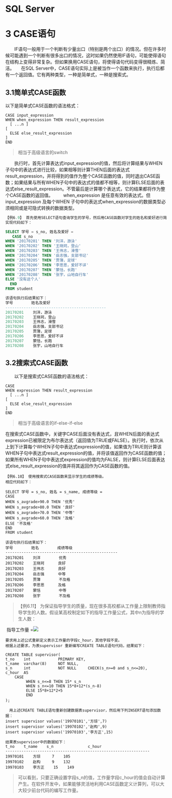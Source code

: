 # SQL Server

#  3 CASE语句

 

　　IF语句一般用于一个判断有少量出口（特别是两个出口）的情况。但在许多时候可能遇到一个判断有很多出口的情况，这时如果仍然使用IF语句，可能使得语句在结构上变得非常复杂。但如果换用CASE语句，将使得语句代码变得很精炼、简洁。　　在SQL Server中，CASE语句实际上是被当作一个函数来执行，执行后都有一个返回值。它有两种类型，一种是简单式，一种是搜索式。

 

 

## 3.1简单式CASE函数　　

 

以下是简单式CASE函数的语法格式：



```
CASE input_expression
WHEN when_expression THEN result_expression
  [ ...n ]
[
  ELSE else_result_expression
]
END 
```

> 相当于高级语言的switch

 

　　执行时，首先计算表达式input_expression的值，然后将计算结果与WHEN子句中的表达式进行比较，如果相等则计算THEN后面的表达式result_expression，并将得到的值作为整个CASE函数的值，同时退出CASE函数；如果结果与所有WHEN子句中的表达式的值都不相等，则计算ELSE后面的表达式else_result_expression。不管最后是计算哪个表达式，它的结果都将作为整个CASE函数的返回值。
　　when_expression 是任意有效的表达式。但input_expression 及每个WHEN 子句中的表达式when_expression的数据类型必须相同或是可隐式转换的数据类型。


```sql
【例6.9】 首先使用SELECT语句查询学生的学号，然后用CASE函数对学生的姓名和爱好进行简要说明。
实现代码如下：

SELECT 学号 = s_no, 姓名及爱好 =  
   CASE s_no
WHEN '20170201' THEN '刘洋，游泳'
WHEN '20170202' THEN '王晓珂，登山'
WHEN '20170203' THEN '王伟志，滑雪'
WHEN '20170204' THEN '岳志强，支部书记'
WHEN '20170205' THEN '贾簿，足球'
WHEN '20170206' THEN '李思思，爱好不详'
WHEN '20170207' THEN '蒙恬，长跑'
WHEN '20170208' THEN '张宇，山地自行车'
ELSE '没有这个人'
  END
FROM student

该语句执行后结果如下：
学号        姓名及爱好 
--------------------------------------------
20170201    刘洋，游泳
20170202    王晓珂，登山
20170203    王伟志，滑雪
20170204    岳志强，支部书记
20170205    贾簿，足球
20170206    李思思，爱好不详
20170207    蒙恬，长跑
20170208    张宇，山地自行车

```



 



 

## 3.2搜索式CASE函数

 

　　以下是搜索式CASE函数的语法格式：



```
CASE
WHEN expression THEN result_expression
  [ ...n ]
[
  ELSE else_result_expression
]
END
```

> 相当于高级语言的if-else-if-else

​        在搜索式CASE函数中，关键字CASE后面没有表达式，且WHEN后面的表达式expression已被限定为布尔表达式（返回值为TRUE或FALSE）。执行时，依次从上到下计算每个WHEN子句中表达式expression的值，如果值为TRUE则计算该WHEN子句中表达式result_expression的值，并将该值返回作为CASE函数的值；如果所有WHEN子句中表达式expression的值均为FALSE，则计算ELSE后面表达式else_result_expression的值并将其返回作为CASE函数的值。




```
【例6.10】 使用搜索式CASE函数来显示学生的成绩等级。
相应代码如下：

SELECT 学号 = s_no, 姓名 = s_name, 成绩等级 =
CASE
WHEN s_avgrade>90.0 THEN '优秀'
WHEN s_avgrade>80.0 THEN '良好'
WHEN s_avgrade>70.0 THEN '中等'
WHEN s_avgrade>60.0 THEN '及格'
ELSE '不及格'
END
FROM student

该语句执行后结果如下：
学号        姓名        成绩等级
-------------------------------------------------
20170201    刘洋        优秀
20170202    王晓珂      良好
20170203    王伟志      良好
20170204    岳志强      中等
20170205    贾簿        不及格
20170206    李思思      及格
20170207    蒙恬        中等
20170208    张宇        不及格

```



 



> 【例6.11】 为保证指导学生的质量，现在很多高校都从工作量上限制教师指导学生的人数。假设某高校制定如下的指导工作量公式，其中n为指导的学生人数：

​                                                   指导工作量 =![](https://raw.githubusercontent.com/ZanderZhao/images/master/img2019/20191120201228.png)

```
要求用上述公式重新定义表示工作量的字段c_hour，其他字段不变。 
根据上述要求，为表supervisor 重新编写CREATE TABLE语句代码，结果如下：

CREATE TABLE supervisor(
t_no    int            PRIMARY KEY,
t_name  varchar(8)     NOT NULL,
s_n     int            NOT NULL     CHECK(s_n>=0 and s_n<=20),
c_hour  AS             
    CASE
         WHEN s_n<=8 THEN 15* s_n
         WHEN s_n<=10 THEN 15*8+12*(s_n-8)
         ELSE 15*8+12*2+5
         END
);　
```

```
　用上述CREATE TABLE语句重新创建数据表supervisor，然后用下列INSERT语句添加数据：
insert supervisor values('19970101','方琼',7)
insert supervisor values('19970102','赵构',9)
insert supervisor values('19970103','李方正',15)    
```

```
结果表supervisor中的数据如下：
t_no    t_name    s_n               c_hour
---------------------------------------------------------------
19970101    方琼     7    105
19970102    赵构     9    132
19970103    李方正    15    149
```

> ​     可以看到，只要正确设置字段s_n的值，工作量字段c_hour的值会自动计算产生。在软件开发中，如果能够灵活地利用CASE函数定义计算列，可以大大较少前台代码的编写工作量。

 



